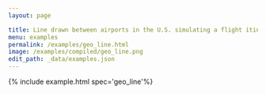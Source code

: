 ```yaml
---
layout: page

title: Line drawn between airports in the U.S. simulating a flight itinerary
menu: examples
permalink: /examples/geo_line.html
image: /examples/compiled/geo_line.png
edit_path: _data/examples.json
---
```




{% include example.html spec='geo_line'%}
